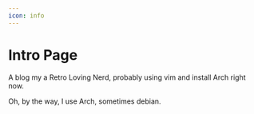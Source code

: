 ```yaml
---
icon: info
---
```


# Intro Page

A blog my a Retro Loving Nerd, probably using vim and install Arch right now. 

Oh, by the way, I use Arch, sometimes debian.



